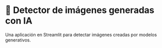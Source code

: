 # 🔮 Detector de imágenes generadas con IA

Una aplicación en Streamlit para detectar imágenes creadas por modelos generativos.
